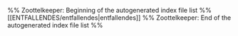 %% Zoottelkeeper: Beginning of the autogenerated index file list %%
[[ENTFALLENDES/entfallendes|entfallendes]]
%% Zoottelkeeper: End of the autogenerated index file list %%
